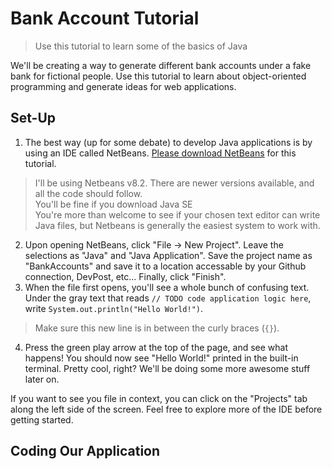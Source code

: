 # Bank Account Tutorial
> Use this tutorial to learn some of the basics of Java

We'll be creating a way to generate different bank accounts under a fake bank for fictional people. Use this tutorial to learn about object-oriented programming and generate ideas for web applications.

## Set-Up

1. The best way (up for some debate) to develop Java applications is by using an IDE called NetBeans. [Please download NetBeans](https://netbeans.org) for this tutorial.
> I'll be using Netbeans v8.2. There are newer versions available, and all the code should follow.    
> You'll be fine if you download Java SE    
> You're more than welcome to see if your chosen text editor can write Java files, but Netbeans is generally the easiest system to work with.    
2. Upon opening NetBeans, click "File -> New Project". Leave the selections as "Java" and "Java Application". Save the project name as "BankAccounts" and save it to a location accessable by your Github connection, DevPost, etc... Finally, click "Finish".
3. When the file first opens, you'll see a whole bunch of confusing text. Under the gray text that reads `// TODO code application logic here`, write `System.out.println("Hello World!")`.
> Make sure this new line is in between the curly braces (`{}`).
4. Press the green play arrow at the top of the page, and see what happens! You should now see "Hello World!" printed in the built-in terminal. Pretty cool, right? We'll be doing some more awesome stuff later on.

If you want to see you file in context, you can click on the "Projects" tab along the left side of the screen. Feel free to explore more of the IDE before getting started.

## Coding Our Application